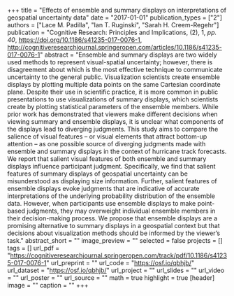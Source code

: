+++
title = "Effects of ensemble and summary displays on interpretations of geospatial uncertainty data"
date = "2017-01-01"
publication_types = ["2"]
authors = ["Lace M. Padilla", "Ian T. Ruginski", "Sarah H. Creem-Regehr"]
publication = "Cognitive Research: Principles and Implications, (2), 1, _pp. 40_, https://doi.org/10.1186/s41235-017-0076-1, http://cognitiveresearchjournal.springeropen.com/articles/10.1186/s41235-017-0076-1"
abstract = "Ensemble and summary displays are two widely used methods to represent visual-spatial uncertainty; however, there is disagreement about which is the most effective technique to communicate uncertainty to the general public. Visualization scientists create ensemble displays by plotting multiple data points on the same Cartesian coordinate plane. Despite their use in scientific practice, it is more common in public presentations to use visualizations of summary displays, which scientists create by plotting statistical parameters of the ensemble members. While prior work has demonstrated that viewers make different decisions when viewing summary and ensemble displays, it is unclear what components of the displays lead to diverging judgments. This study aims to compare the salience of visual features – or visual elements that attract bottom-up attention – as one possible source of diverging judgments made with ensemble and summary displays in the context of hurricane track forecasts. We report that salient visual features of both ensemble and summary displays influence participant judgment. Specifically, we find that salient features of summary displays of geospatial uncertainty can be misunderstood as displaying size information. Further, salient features of ensemble displays evoke judgments that are indicative of accurate interpretations of the underlying probability distribution of the ensemble data. However, when participants use ensemble displays to make point-based judgments, they may overweight individual ensemble members in their decision-making process. We propose that ensemble displays are a promising alternative to summary displays in a geospatial context but that decisions about visualization methods should be informed by the viewer’s task."
abstract_short = ""
image_preview = ""
selected = false
projects = []
tags = []
url_pdf = "https://cognitiveresearchjournal.springeropen.com/track/pdf/10.1186/s41235-017-0076-1"
url_preprint = ""
url_code = "https://osf.io/qbhjb/"
url_dataset = "https://osf.io/qbhjb/"
url_project = ""
url_slides = ""
url_video = ""
url_poster = ""
url_source = ""
math = true
highlight = true
[header]
image = ""
caption = ""
+++
